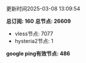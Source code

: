 更新时间2025-03-08 13:09:54

**总订阅: 160**
**总节点: 26609**
- vless节点: 7077
- hysteria2节点: 1

**google ping有效节点: 486**
